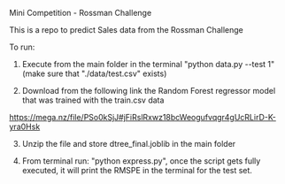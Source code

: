 Mini Competition - Rossman Challenge

This is a repo to predict Sales data from the Rossman Challenge

To run:

1. Execute from the main folder in the terminal "python data.py --test 1" (make sure that "./data/test.csv" exists)

2. Download from the following link the Random Forest regressor model that was trained with the train.csv data

https://mega.nz/file/PSo0kSjJ#jFiRslRxwz18bcWeogufvqgr4gUcRLirD-K-yra0Hsk 

3. Unzip the file and store dtree_final.joblib in the main folder

4. From terminal run: "python express.py", once the script gets fully executed, it will print the RMSPE in the terminal for the test set.
